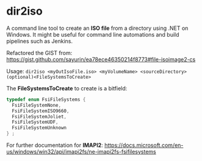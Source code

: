 # dir2iso
A command line tool to create an **ISO file** from a directory using .NET on Windows. It might be useful for command line automations and build pipelines such as Jenkins.

Refactored the GIST from: https://gist.github.com/sayurin/ea78ece46350214f8773#file-isoimage2-cs

Usage: ```dir2iso <myOutIsoFile.iso> <myVolumeName> <sourceDirectory> (optional)<FileSystemsToCreate>```

The **FileSystemsToCreate** to create is a bitfield:
```c++
typedef enum FsiFileSystems {
  FsiFileSystemNone,
  FsiFileSystemISO9660,
  FsiFileSystemJoliet,
  FsiFileSystemUDF,
  FsiFileSystemUnknown
} ;
```
For further documentation for **IMAPI2**: https://docs.microsoft.com/en-us/windows/win32/api/imapi2fs/ne-imapi2fs-fsifilesystems
